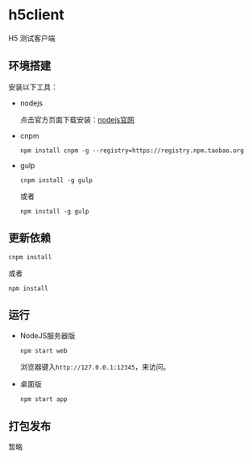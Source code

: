 # h5client

H5 测试客户端

## 环境搭建

安装以下工具：

- nodejs

  点击官方页面下载安装：[nodejs官网](https://nodejs.org)

- cnpm

  ```dos
  npm install cnpm -g --registry=https://registry.npm.taobao.org
  ```

- gulp

  ```dos
  cnpm install -g gulp
  ```

  或者

  ```dos
  npm install -g gulp
  ```

## 更新依赖

```dos
cnpm install
```

或者

```dos
npm install
```

## 运行

- NodeJS服务器版

  ```
  npm start web
  ```

  浏览器键入`http://127.0.0.1:12345`，来访问。

- 桌面版

  ```
  npm start app
  ```

## 打包发布

暂略
